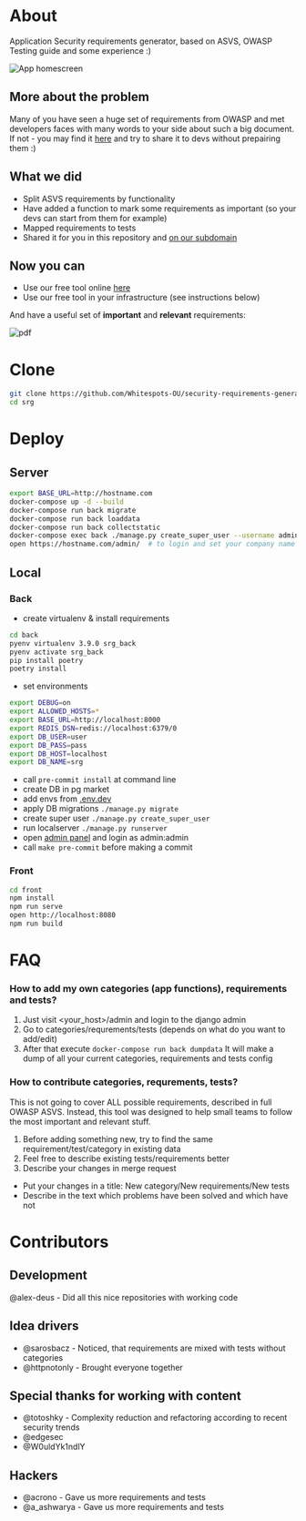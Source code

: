 # About
Application Security requirements generator, based on ASVS, OWASP Testing guide and some experience :)

![App homescreen](/images/requirements.png?raw=true "App homescreen")

## More about the problem
Many of you have seen a huge set of requirements from OWASP and met developers faces with many words to your side about such a big document.
If not - you may find it [here](https://owasp.org/www-pdf-archive/OWASP_Application_Security_Verification_Standard_4.0-en.pdf) and try to share it to devs without prepairing them :)

## What we did
- Split ASVS requirements by functionality
- Have added a function to mark some requirements as important (so your devs can start from them for example)
- Mapped requirements to tests
- Shared it for you in this repository and [on our subdomain](https://requirements.whitespots.io/en)

## Now you can
- Use our free tool online [here](https://requirements.whitespots.io/en)
- Use our free tool in your infrastructure (see instructions below)

And have a useful set of **important** and **relevant** requirements:

![pdf](/images/pdf_download.png?raw=true "pdf")

# Clone
```bash
git clone https://github.com/Whitespots-OU/security-requirements-generator.git srg && \
cd srg
```

# Deploy
## Server
```bash
export BASE_URL=http://hostname.com
docker-compose up -d --build
docker-compose run back migrate
docker-compose run back loaddata
docker-compose run back collectstatic
docker-compose exec back ./manage.py create_super_user --username admin --password PASSWORD
open https://hostname.com/admin/  # to login and set your company name
```

## Local
### Back
- create virtualenv & install requirements
```bash
cd back
pyenv virtualenv 3.9.0 srg_back
pyenv activate srg_back
pip install poetry
poetry install
```
- set environments
```bash
export DEBUG=on
export ALLOWED_HOSTS=*
export BASE_URL=http://localhost:8000
export REDIS_DSN=redis://localhost:6379/0
export DB_USER=user
export DB_PASS=pass
export DB_HOST=localhost
export DB_NAME=srg
```
- call `pre-commit install` at command line
- create DB in pg market
- add envs from [.env.dev](back/.env.dev)
- apply DB migrations `./manage.py migrate`
- create super user `./manage.py create_super_user`
- run localserver `./manage.py runserver`
- open [admin panel](http://localhost:8000/admin/) and login as admin:admin
- call `make pre-commit` before making a commit

### Front
```bash
cd front
npm install
npm run serve
open http://localhost:8080
npm run build
```

# FAQ
### How to add my own categories (app functions), requirements and tests?
1. Just visit <your_host>/admin and login to the django admin 
2. Go to categories/requrements/tests (depends on what do you want to add/edit)
3. After that execute `docker-compose run back dumpdata`
It will make a dump of all your current categories, requirements and tests config

### How to contribute categories, requrements, tests?
This is not going to cover ALL possible requirements, described in full OWASP ASVS.
Instead, this tool was designed to help small teams to follow the most important and relevant stuff.

1. Before adding something new, try to find the same requirement/test/category in existing data
2. Feel free to describe existing tests/requirements better
3. Describe your changes in merge request 
- Put your changes in a title: New category/New requirements/New tests 
- Describe in the text which problems have been solved and which have not 

# Contributors

## Development
@alex-deus - Did all this nice repositories with working code

## Idea drivers
- @sarosbacz - Noticed, that requirements are mixed with tests without categories
- @httpnotonly - Brought everyone together

## Special thanks for working with content
- @totoshky - Complexity reduction and refactoring according to recent security trends
- @edgesec
- @W0uldYk1ndlY

## Hackers
- @acrono - Gave us more requirements and tests
- @a_ashwarya - Gave us more requirements and tests

